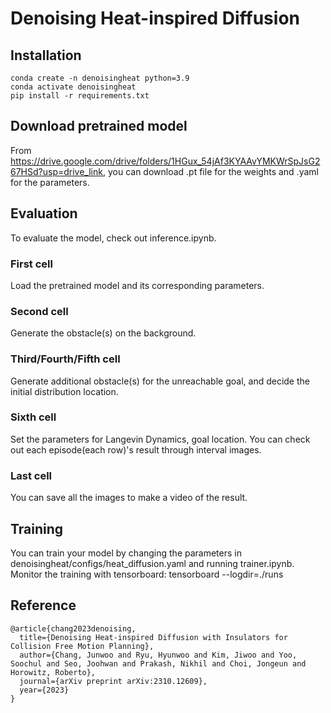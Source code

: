 # Denoising Heat-inspired Diffusion

## Installation
    conda create -n denoisingheat python=3.9
    conda activate denoisingheat
    pip install -r requirements.txt

## Download pretrained model
From https://drive.google.com/drive/folders/1HGux_54jAf3KYAAvYMKWrSpJsG267HSd?usp=drive_link, you can download .pt file for the weights and .yaml for the parameters.


## Evaluation
To evaluate the model, check out inference.ipynb.   
### First cell
Load the pretrained model and its corresponding parameters.
### Second cell
Generate the obstacle(s) on the background.   
### Third/Fourth/Fifth cell
Generate additional obstacle(s) for the unreachable goal, and decide the initial distribution location.
### Sixth cell
Set the parameters for Langevin Dynamics, goal location. You can check out each episode(each row)'s result through interval images. 
### Last cell
You can save all the images to make a video of the result.
   
## Training
You can train your model by changing the parameters in denoisingheat/configs/heat_diffusion.yaml and running trainer.ipynb.   
Monitor the training with tensorboard:
    tensorboard --logdir=./runs

## Reference
    @article{chang2023denoising,
      title={Denoising Heat-inspired Diffusion with Insulators for 
    Collision Free Motion Planning},
      author={Chang, Junwoo and Ryu, Hyunwoo and Kim, Jiwoo and Yoo, Soochul and Seo, Joohwan and Prakash, Nikhil and Choi, Jongeun and Horowitz, Roberto},
      journal={arXiv preprint arXiv:2310.12609},
      year={2023}
    }
